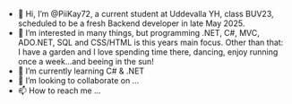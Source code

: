 - 👋 Hi, I’m @PiiKay72, a current student at Uddevalla YH, class BUV23, scheduled to be a fresh Backend developer in late May 2025.
- 👀 I’m interested in many things, but programming .NET, C#, MVC, ADO.NET, SQL and CSS/HTML is this years main focus. Other than that: I have a garden and I love spending time there, dancing, enjoy running once a week...and beeing in the sun!
- 🌱 I’m currently learning C# & .NET
- 💞️ I’m looking to collaborate on ...
- 📫 How to reach me ...

<!---
Pernilla72/Pernilla72 is a ✨ special ✨ repository because its `README.md` (this file) appears on your GitHub profile.
You can click the Preview link to take a look at your changes.
--->
